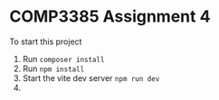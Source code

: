 # COMP3385 Assignment 4

To start this project

1. Run `composer install`
2. Run `npm install`
3. Start the vite dev server `npm run dev`
4. 

